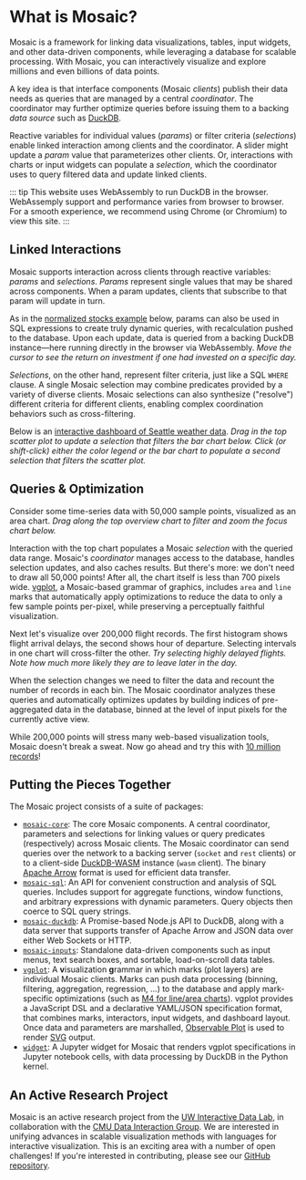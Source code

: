 <script setup>
  import { reset } from '@uwdata/vgplot';
  reset();
</script>

# What is Mosaic?

Mosaic is a framework for linking data visualizations, tables, input widgets, and other data-driven components, while leveraging a database for scalable processing. With Mosaic, you can interactively visualize and explore millions and even billions of data points.

A key idea is that interface components (Mosaic _clients_) publish their data needs as queries that are managed by a central _coordinator_. The coordinator may further optimize queries before issuing them to a backing _data source_ such as [DuckDB](/duckdb/).

Reactive variables for individual values (_params_) or filter criteria (_selections_) enable linked interaction among clients and the coordinator. A slider might update a _param_ value that parameterizes other clients. Or, interactions with charts or input widgets can populate a _selection_, which the coordinator uses to query filtered data and update linked clients.

::: tip
This website uses WebAssembly to run DuckDB in the browser. WebAssemply support and performance varies from browser to browser. For a smooth experience, we recommend using Chrome (or Chromium) to view this site.
:::

## Linked Interactions

Mosaic supports interaction across clients through reactive variables: _params_ and _selections_.
_Params_ represent single values that may be shared across components. When a param updates, clients that subscribe to that param will update in turn.

As in the [normalized stocks example](/examples/normalize) below, params can also be used in SQL expressions to create truly dynamic queries, with recalculation pushed to the database.
Upon each update, data is queried from a backing DuckDB instance—here running directly in the browser via WebAssembly.
_Move the cursor to see the return on investment if one had invested on a specific day._

<Example spec="/specs/yaml/normalize.yaml" />

_Selections_, on the other hand, represent filter criteria, just like a SQL `WHERE` clause.
A single Mosaic selection may combine predicates provided by a variety of diverse clients.
Mosaic selections can also synthesize ("resolve") different criteria for different clients, enabling complex coordination behaviors such as cross-filtering.

Below is an [interactive dashboard of Seattle weather data](/examples/weather).
_Drag in the top scatter plot to update a selection that filters the bar chart below. Click (or shift-click) either the color legend or the bar chart to populate a second selection that filters the scatter plot._

<Example spec="/specs/yaml/weather.yaml" />

## Queries & Optimization

Consider some time-series data with 50,000 sample points, visualized as an area chart. _Drag along the top overview chart to filter and zoom the focus chart below._

<Example spec="/specs/yaml/overview-detail.yaml" />

Interaction with the top chart populates a Mosaic _selection_ with the queried data range. Mosaic's _coordinator_ manages access to the database, handles selection updates, and also caches results.
But there's more: we don't need to draw all 50,000 points! After all, the chart itself is less than 700 pixels wide. [vgplot](/vgplot/), a Mosaic-based grammar of graphics, includes `area` and `line` marks that automatically apply optimizations to reduce the data to only a few sample points per-pixel, while preserving a perceptually faithful visualization.

Next let's visualize over 200,000 flight records. The first histogram shows flight arrival delays, the second shows hour of departure. Selecting intervals in one chart will cross-filter the other. _Try selecting highly delayed flights. Note how much more likely they are to leave later in the day._

<Example spec="/specs/yaml/crossfilter.yaml" />

When the selection changes we need to filter the data and recount the number of records in each bin. The Mosaic coordinator analyzes these queries and automatically optimizes updates by building indices of pre-aggregated data in the database, binned at the level of input pixels for the currently active view.

While 200,000 points will stress many web-based visualization tools, Mosaic doesn't break a sweat. Now go ahead and try this with [10 million records](/examples/flights-10m)!

## Putting the Pieces Together

The Mosaic project consists of a suite of packages:

- [`mosaic-core`](/core/):
  The core Mosaic components.
  A central coordinator, parameters and selections for linking values or query predicates (respectively) across Mosaic clients. The Mosaic coordinator can send queries over the network to a backing server (`socket` and `rest` clients) or to a client-side [DuckDB-WASM](https://duckdb.org/2021/10/29/duckdb-wasm.html) instance (`wasm` client). The binary [Apache Arrow](https://arrow.apache.org/) format is used for efficient data transfer.
- [`mosaic-sql`](/sql/):
  An API for convenient construction and analysis of SQL queries.
  Includes support for aggregate functions, window functions, and arbitrary expressions with dynamic parameters. Query objects then coerce to SQL query strings.
- [`mosaic-duckdb`](/duckdb/):
  A Promise-based Node.js API to DuckDB, along with a data server that supports transfer of Apache Arrow and JSON data over either Web Sockets or HTTP.
- [`mosaic-inputs`](/inputs/): Standalone data-driven components such as input menus, text search boxes, and sortable, load-on-scroll data tables.
- [`vgplot`](/vgplot/): A **v**isualization **g**rammar in which marks (plot layers) are individual Mosaic clients.
  Marks can push data processing (binning, filtering, aggregation, regression, ...) to the database and apply mark-specific optimizations (such as [M4 for line/area charts](https://observablehq.com/@uwdata/m4-scalable-time-series-visualization)).
  vgplot provides a JavaScript DSL and a declarative YAML/JSON specification format, that combines marks, interactors, input widgets, and dashboard layout.
  Once data and parameters are marshalled, [Observable Plot](https://observablehq.com/plot) is used to render [SVG](https://developer.mozilla.org/en-US/docs/Web/SVG) output.
- [`widget`](/jupyter/):
  A Jupyter widget for Mosaic that renders vgplot specifications in Jupyter notebook cells, with data processing by DuckDB in the Python kernel.

## An Active Research Project

Mosaic is an active research project from the [UW Interactive Data Lab](https://idl.cs.washington.edu/), in collaboration with the [CMU Data Interaction Group](https://dig.cmu.edu/).
We are interested in unifying advances in scalable visualization methods with languages for interactive visualization.
This is an exciting area with a number of open challenges!
If you're interested in contributing, please see our [GitHub repository](https://github.com/uwdata/mosaic).
